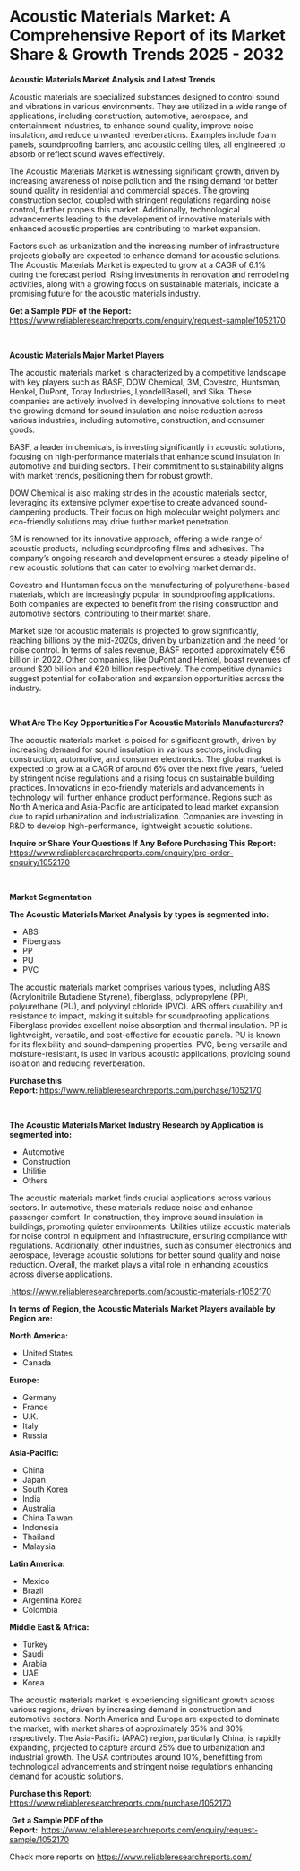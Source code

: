 <p><h1>Acoustic Materials Market: A Comprehensive Report of its Market Share & Growth Trends 2025 - 2032</h1></p><p><strong>Acoustic Materials Market Analysis and Latest Trends</strong></p>
<p><p>Acoustic materials are specialized substances designed to control sound and vibrations in various environments. They are utilized in a wide range of applications, including construction, automotive, aerospace, and entertainment industries, to enhance sound quality, improve noise insulation, and reduce unwanted reverberations. Examples include foam panels, soundproofing barriers, and acoustic ceiling tiles, all engineered to absorb or reflect sound waves effectively.</p><p>The Acoustic Materials Market is witnessing significant growth, driven by increasing awareness of noise pollution and the rising demand for better sound quality in residential and commercial spaces. The growing construction sector, coupled with stringent regulations regarding noise control, further propels this market. Additionally, technological advancements leading to the development of innovative materials with enhanced acoustic properties are contributing to market expansion.</p><p>Factors such as urbanization and the increasing number of infrastructure projects globally are expected to enhance demand for acoustic solutions. The Acoustic Materials Market is expected to grow at a CAGR of 6.1% during the forecast period. Rising investments in renovation and remodeling activities, along with a growing focus on sustainable materials, indicate a promising future for the acoustic materials industry.</p></p>
<p><strong>Get a Sample PDF of the Report:&nbsp;</strong> <a href="https://www.reliableresearchreports.com/enquiry/request-sample/1052170?utm_campaign=3323&utm_medium=2&utm_source=Github&utm_content=ia&utm_term=31032025&utm_id=acoustic-materials">https://www.reliableresearchreports.com/enquiry/request-sample/1052170</a></p>
<p>&nbsp;</p>
<p><strong>Acoustic Materials Major Market Players</strong></p>
<p><p>The acoustic materials market is characterized by a competitive landscape with key players such as BASF, DOW Chemical, 3M, Covestro, Huntsman, Henkel, DuPont, Toray Industries, LyondellBasell, and Sika. These companies are actively involved in developing innovative solutions to meet the growing demand for sound insulation and noise reduction across various industries, including automotive, construction, and consumer goods.</p><p>BASF, a leader in chemicals, is investing significantly in acoustic solutions, focusing on high-performance materials that enhance sound insulation in automotive and building sectors. Their commitment to sustainability aligns with market trends, positioning them for robust growth.</p><p>DOW Chemical is also making strides in the acoustic materials sector, leveraging its extensive polymer expertise to create advanced sound-dampening products. Their focus on high molecular weight polymers and eco-friendly solutions may drive further market penetration.</p><p>3M is renowned for its innovative approach, offering a wide range of acoustic products, including soundproofing films and adhesives. The company’s ongoing research and development ensures a steady pipeline of new acoustic solutions that can cater to evolving market demands.</p><p>Covestro and Huntsman focus on the manufacturing of polyurethane-based materials, which are increasingly popular in soundproofing applications. Both companies are expected to benefit from the rising construction and automotive sectors, contributing to their market share.</p><p>Market size for acoustic materials is projected to grow significantly, reaching billions by the mid-2020s, driven by urbanization and the need for noise control. In terms of sales revenue, BASF reported approximately €56 billion in 2022. Other companies, like DuPont and Henkel, boast revenues of around $20 billion and €20 billion respectively. The competitive dynamics suggest potential for collaboration and expansion opportunities across the industry.</p></p>
<p>&nbsp;</p>
<p><strong>What Are The Key Opportunities For Acoustic Materials Manufacturers?</strong></p>
<p><p>The acoustic materials market is poised for significant growth, driven by increasing demand for sound insulation in various sectors, including construction, automotive, and consumer electronics. The global market is expected to grow at a CAGR of around 6% over the next five years, fueled by stringent noise regulations and a rising focus on sustainable building practices. Innovations in eco-friendly materials and advancements in technology will further enhance product performance. Regions such as North America and Asia-Pacific are anticipated to lead market expansion due to rapid urbanization and industrialization. Companies are investing in R&D to develop high-performance, lightweight acoustic solutions.</p></p>
<p><strong>Inquire or Share Your Questions If Any Before Purchasing This Report:</strong> <a href="https://www.reliableresearchreports.com/enquiry/pre-order-enquiry/1052170?utm_campaign=3323&utm_medium=2&utm_source=Github&utm_content=ia&utm_term=31032025&utm_id=acoustic-materials">https://www.reliableresearchreports.com/enquiry/pre-order-enquiry/1052170</a></p>
<p>&nbsp;</p>
<p><strong>Market Segmentation</strong></p>
<p><strong>The Acoustic Materials Market Analysis by types is segmented into:</strong></p>
<p><ul><li>ABS</li><li>Fiberglass</li><li>PP</li><li>PU</li><li>PVC</li></ul></p>
<p><p>The acoustic materials market comprises various types, including ABS (Acrylonitrile Butadiene Styrene), fiberglass, polypropylene (PP), polyurethane (PU), and polyvinyl chloride (PVC). ABS offers durability and resistance to impact, making it suitable for soundproofing applications. Fiberglass provides excellent noise absorption and thermal insulation. PP is lightweight, versatile, and cost-effective for acoustic panels. PU is known for its flexibility and sound-dampening properties. PVC, being versatile and moisture-resistant, is used in various acoustic applications, providing sound isolation and reducing reverberation.</p></p>
<p><strong>Purchase this Report:&nbsp;</strong><a href="https://www.reliableresearchreports.com/purchase/1052170?utm_campaign=3323&utm_medium=2&utm_source=Github&utm_content=ia&utm_term=31032025&utm_id=acoustic-materials">https://www.reliableresearchreports.com/purchase/1052170</a></p>
<p>&nbsp;</p>
<p><strong>The Acoustic Materials Market Industry Research by Application is segmented into:</strong></p>
<p><ul><li>Automotive</li><li>Construction</li><li>Utilitie</li><li>Others</li></ul></p>
<p><p>The acoustic materials market finds crucial applications across various sectors. In automotive, these materials reduce noise and enhance passenger comfort. In construction, they improve sound insulation in buildings, promoting quieter environments. Utilities utilize acoustic materials for noise control in equipment and infrastructure, ensuring compliance with regulations. Additionally, other industries, such as consumer electronics and aerospace, leverage acoustic solutions for better sound quality and noise reduction. Overall, the market plays a vital role in enhancing acoustics across diverse applications.</p></p>
<p><a href="https://www.reliableresearchreports.com/acoustic-materials-r1052170?utm_campaign=3323&utm_medium=2&utm_source=Github&utm_content=ia&utm_term=31032025&utm_id=acoustic-materials">&nbsp;https://www.reliableresearchreports.com/acoustic-materials-r1052170</a></p>
<p><strong>In terms of Region, the Acoustic Materials Market Players available by Region are:</strong></p>
<p>
    <p> <strong> North America: </strong>
        <ul>
            <li>United States</li>
            <li>Canada</li>
        </ul>
        </p> 
    <p> <strong> Europe: </strong>
        <ul>
            <li>Germany</li>
            <li>France</li>
            <li>U.K.</li>
            <li>Italy</li>
            <li>Russia</li>
        </ul>
        </p> 
    <p> <strong> Asia-Pacific: </strong>
        <ul>
            <li>China</li>
            <li>Japan</li>
            <li>South Korea</li>
            <li>India</li>
            <li>Australia</li>
            <li>China Taiwan</li>
            <li>Indonesia</li>
            <li>Thailand</li>
            <li>Malaysia</li>
        </ul>
        </p> 
    <p> <strong> Latin America: </strong>
        <ul>
            <li>Mexico</li>
            <li>Brazil</li>
            <li>Argentina Korea</li>
            <li>Colombia</li>
        </ul>
        </p> 
    <p> <strong> Middle East & Africa: </strong>
        <ul>
            <li>Turkey</li>
            <li>Saudi</li>
            <li>Arabia</li>
            <li>UAE</li>
            <li>Korea</li>
        </ul>
    </p>
    </p>
<p><p>The acoustic materials market is experiencing significant growth across various regions, driven by increasing demand in construction and automotive sectors. North America and Europe are expected to dominate the market, with market shares of approximately 35% and 30%, respectively. The Asia-Pacific (APAC) region, particularly China, is rapidly expanding, projected to capture around 25% due to urbanization and industrial growth. The USA contributes around 10%, benefitting from technological advancements and stringent noise regulations enhancing demand for acoustic solutions.</p></p>
<p><strong>Purchase this Report: </strong><a href="https://www.reliableresearchreports.com/purchase/1052170?utm_campaign=3323&utm_medium=2&utm_source=Github&utm_content=ia&utm_term=31032025&utm_id=acoustic-materials">https://www.reliableresearchreports.com/purchase/1052170</a></p>
<p>&nbsp;<strong>Get a Sample PDF of the Report:&nbsp;&nbsp;</strong><a href="https://www.reliableresearchreports.com/enquiry/request-sample/1052170?utm_campaign=3323&utm_medium=2&utm_source=Github&utm_content=ia&utm_term=31032025&utm_id=acoustic-materials">https://www.reliableresearchreports.com/enquiry/request-sample/1052170</a></p>
<p><strong></strong></p>
<p>Check more reports on <a href="https://www.reliableresearchreports.com/?utm_campaign=3323&utm_medium=2&utm_source=Github&utm_content=ia&utm_term=31032025&utm_id=acoustic-materials">https://www.reliableresearchreports.com/</a></p>